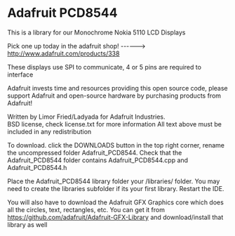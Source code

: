 # Adafruit PCD8544

This is a library for our Monochrome Nokia 5110 LCD Displays

  Pick one up today in the adafruit shop!
  ------> http://www.adafruit.com/products/338

These displays use SPI to communicate, 4 or 5 pins are required to  
interface

Adafruit invests time and resources providing this open source code, 
please support Adafruit and open-source hardware by purchasing 
products from Adafruit!

Written by Limor Fried/Ladyada  for Adafruit Industries.  
BSD license, check license.txt for more information
All text above must be included in any redistribution

To download. click the DOWNLOADS button in the top right corner, rename the uncompressed folder Adafruit_PCD8544. Check that the Adafruit_PCD8544 folder contains Adafruit_PCD8544.cpp and Adafruit_PCD8544.h

Place the Adafruit_PCD8544 library folder your <arduinosketchfolder>/libraries/ folder. You may need to create the libraries subfolder if its your first library. Restart the IDE.

You will also have to download the Adafruit GFX Graphics core which does all the circles, text, rectangles, etc. You can get it from
https://github.com/adafruit/Adafruit-GFX-Library
and download/install that library as well 